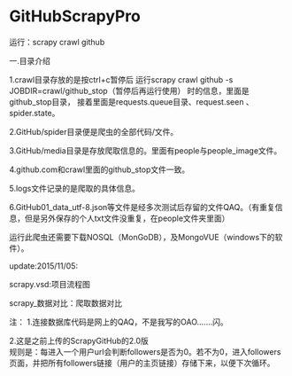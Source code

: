 ﻿# GitHubScrapyPro
运行：scrapy crawl github

一.目录介绍

1.crawl目录存放的是按ctrl+c暂停后
运行scrapy crawl github -s JOBDIR=crawl/github_stop（暂停后再运行使用） 时的信息，里面是github_stop目录，
接着里面是requests.queue目录、request.seen 、spider.state。

2.GitHub/spider目录便是爬虫的全部代码/文件。

3.GitHub/media目录是存放爬取信息的。里面有people与people_image文件。

4.github.com和crawl里面的github_stop文件一致。

5.logs文件记录的是爬取的具体信息。

6.GitHub01_data_utf-8.json等文件是经多次测试后存留的文件QAQ。（有重复信息，但是另外保存的个人txt文件没重复，在people文件夹里面）



运行此爬虫还需要下载NOSQL（MonGoDB），及MongoVUE（windows下的软件）。


update:2015/11/05:

scrapy.vsd:项目流程图

scrapy_数据对比：爬取数据对比


注：
1.连接数据库代码是网上的QAQ，不是我写的OAO.......闪。

2.这是之前上传的ScrapyGitHub的2.0版  
规则是：每进入一个用户url会判断followers是否为0。若不为0，进入followers页面，并把所有followers链接（用户的主页链接）存储下来，以便下次循环。
